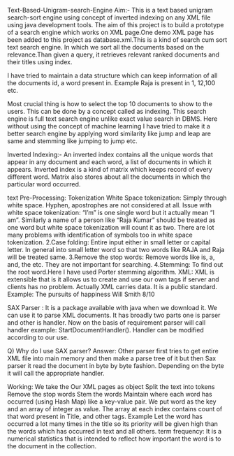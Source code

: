 Text-Based-Unigram-search-Engine
Aim:-
This is a text based unigram search-sort engine using concept of inverted indexing on any XML file using java development tools.
The aim of this project is to build a prototype of a search engine which works on XML page.One demo XML page has been added to this project as database.xml.This is a kind of search cum sort text search engine. In which we sort all the documents based on the relevance.Than given a query, it retrieves relevant ranked documents and their titles using index.

I have tried to maintain a data structure which can keep information of all the documents id, a word present in. Example Raja is present in 1, 12,100 etc.

Most crucial thing is how to select the top 10 documents to show to the users. This can be done by a concept called as indexing. This search engine is full text search engine unlike exact value search in DBMS. Here without using the concept of machine learning I have tried to make it a better search engine by applying word similarity like jump and leap are same and stemming like jumping to jump etc.

Inverted Indexing:-
An inverted index contains all the unique words that appear in any document and each word, a list of documents in which it appears. Inverted index is a kind of matrix which keeps record of every different word. Matrix also stores about all the documents in which the particular word occurred.

text Pre-Processing:
Tokenization
White Space tokenization: Simply through white space. Hyphen, apostrophes are not considered at all.
Issue with white space tokenization: “I’m” is one single word but it actually mean “I am”. Similarly a name of a person like “Raja Kumar” should be treated as one word but white space tokenization will count it as two. There are lot many problems with identification of symbols too in white space tokenization. 2.Case folding: Entire input either in small letter or capital letter. In general into small letter word so that two words like RAJA and Raja will be treated same. 3.Remove the stop words: Remove words like is, a, and, the etc. They are not important for searching. 4.Stemming: To find out the root word.Here I have used Porter stemming algorithm.
XML:
XML is extensible that is it allows us to create and use our own tags if server and clients has no problem. Actually XML carries data. It is a public standard. Example:
The pursuits of happiness
Will Smith
8/10

SAX Parser :
It is a package available with java when we download it. We can use it to parse XML documents. It has broadly two parts one is parser and other is handler. Now on the basis of requirement parser will call handler example: StartDocumentHandler(). Handler can be modified according to our use.

Q) Why do I use SAX parser? Answer: Other parser first tries to get entire XML file into main memory and then make a parse tree of it but then Sax parser it read the document in byte by byte fashion. Depending on the byte it will call the appropriate handler.

Working:
We take the Our XML pages as object
Split the text into tokens
Remove the stop words
Stem the words
Maintain where each word has occurred (using Hash Map) like a key-value pair. We put word as the key and an array of integer as value. The array at each index contains count of that word present in Title, and other tags. Example Let the word has occurred a lot many times in the title so its priority will be given high than the words which has occurred in text and all others.
term frequency:
It is a numerical statistics that is intended to reflect how important the word is to the document in the collection.
